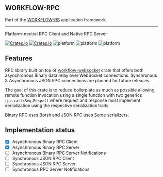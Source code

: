 ## WORKFLOW-RPC

Part of the [WORKFLOW-RS](https://github.com/workflow-rs) application framework.

***

Platform-neutral RPC Client and Native RPC Server

[![Crates.io](https://img.shields.io/crates/l/workflow-rpc.svg?maxAge=2592000)](https://crates.io/crates/workflow-rpc)
[![Crates.io](https://img.shields.io/crates/v/workflow-rpc.svg?maxAge=2592000)](https://crates.io/crates/workflow-rpc)
![platform](https://img.shields.io/badge/platform-Native/client-informational)
![platform](https://img.shields.io/badge/platform-Native/server-informational)
![platform](https://img.shields.io/badge/platform-Web/client%20%28wasm32%29-informational)

## Features

RPC library built on top of [workflow-websocket](https://crates.io/crates/workflow-websocket) crate that offers both asynchronous Binary data relay over WebSocket connections. Synchronous & Asynchronous JSON RPC connections are planned for future releases.

The goal of this crate is to reduce boilerplate as much as possible allowing remote function invocation using a single function with two generics `rpc.call<Req,Resp>()` where request and response must implement serlialization using the respective serialization traits.

Binary RPC uses [Borsh](https://crates.io/crates/borsh) and JSON RPC uses [Serde](https://crates.io/crates/serde) serializers.

## Implementation status

- [x] Asynchronous Binary RPC Client
- [x] Asynchronous Binary RPC Server
- [ ] Asynchronous Binary RPC Server Notifications
- [ ] Synchronous JSON RPC Client
- [ ] Synchronous JSON RPC Server
- [ ] Synchronous RPC Server Notifications
